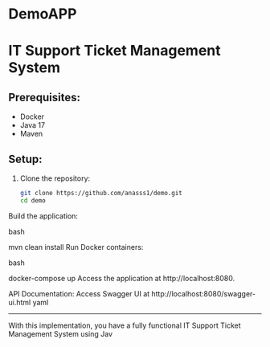 # DemoAPP

# IT Support Ticket Management System

## Prerequisites:
- Docker
- Java 17
- Maven

## Setup:

1. Clone the repository:
   ```bash
   git clone https://github.com/anasss1/demo.git
   cd demo
Build the application:

bash

mvn clean install
Run Docker containers:

bash

docker-compose up
Access the application at http://localhost:8080.

API Documentation:
Access Swagger UI at http://localhost:8080/swagger-ui.html
yaml


---

With this implementation, you have a fully functional IT Support Ticket Management System using Jav
